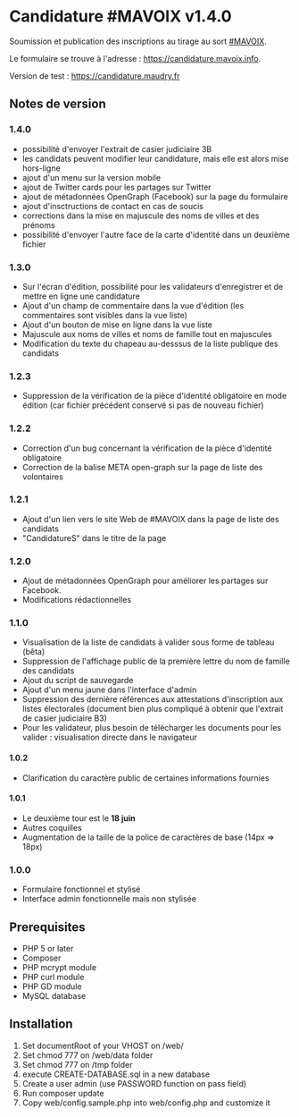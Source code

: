 # Candidature #MAVOIX v1.4.0

Soumission et publication des inscriptions au tirage au sort [#MAVOIX](https://mavoix.info).

Le formulaire se trouve à l'adresse : https://candidature.mavoix.info.

Version de test : https://candidature.maudry.fr


## Notes de version

### 1.4.0

- possibilité d'envoyer l'extrait de casier judiciaire 3B
- les candidats peuvent modifier leur candidature, mais elle est alors mise hors-ligne
- ajout d'un menu sur la version mobile
- ajout de Twitter cards pour les partages sur Twitter
- ajout de métadonnées OpenGraph (Facebook) sur la page du formulaire
- ajout d'insctructions de contact en cas de soucis
- corrections dans la mise en majuscule des noms de villes et des prénoms
- possibilité d'envoyer l'autre face de la carte d'identité dans un deuxième fichier

### 1.3.0

- Sur l'écran d'édition, possibilité pour les validateurs d'enregistrer et de mettre en ligne une candidature
- Ajout d'un champ de commentaire dans la vue d'édition (les commentaires sont visibles dans la vue liste)
- Ajout d'un bouton de mise en ligne dans la vue liste
- Majuscule aux noms de villes et noms de famille tout en majuscules
- Modification du texte du chapeau au-desssus de la liste publique des candidats

### 1.2.3

- Suppression de la vérification de la pièce d'identité obligatoire en mode édition (car fichier précédent conservé si pas de nouveau fichier)

### 1.2.2

- Correction d'un bug concernant la vérification de la pièce d'identité obligatoire
- Correction de la balise META open-graph sur la page de liste des volontaires

### 1.2.1

- Ajout d'un lien vers le site Web de #MAVOIX dans la page de liste des candidats
- "CandidatureS" dans le titre de la page

### 1.2.0

- Ajout de métadonnées OpenGraph pour améliorer les partages sur Facebook.
- Modifications rédactionnelles

### 1.1.0

- Visualisation de la liste de candidats à valider sous forme de tableau (bêta)
- Suppression de l'affichage public de la première lettre du nom de famille des candidats
- Ajout du script de sauvegarde
- Ajout d'un menu jaune dans l'interface d'admin
- Suppression des dernière références aux attestations d'inscription aux listes électorales (document bien plus compliqué à obtenir que l'extrait de casier judiciaire B3)
- Pour les validateur, plus besoin de télécharger les documents pour les valider : visualisation directe dans le navigateur

#### 1.0.2

- Clarification du caractère public de certaines informations fournies

#### 1.0.1

- Le deuxième tour est le **18 juin**
- Autres coquilles
- Augmentation de la taille de la police de caractères de base (14px => 18px)

### 1.0.0

- Formulaire fonctionnel et stylisé
- Interface admin fonctionnelle mais non stylisée


## Prerequisites

- PHP 5 or later
- Composer
- PHP mcrypt module
- PHP curl module
- PHP GD module
- MySQL database


## Installation

1. Set documentRoot of your VHOST on /web/
1. Set chmod 777 on /web/data folder
1. Set chmod 777 on /tmp folder
1. execute CREATE-DATABASE.sql in a new database
1. Create a user admin (use PASSWORD function on pass field)
1. Run composer update
1. Copy web/config.sample.php into web/config.php and customize it

